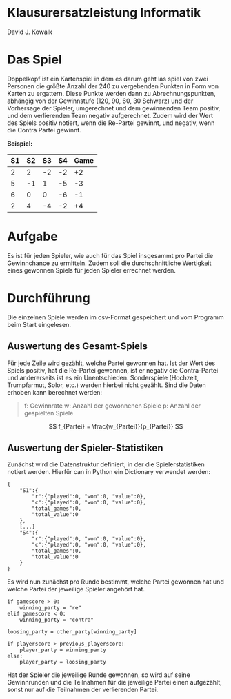 # Klausurersatzleistung Informatik
David J. Kowalk

# Das Spiel
Doppelkopf ist ein Kartenspiel in dem es darum geht las spiel von zwei Personen die größte Anzahl der 240 zu vergebenden Punkten in Form von Karten zu ergattern. Diese Punkte werden dann zu Abrechnungspunkten, abhängig von der Gewinnstufe (120, 90, 60, 30 Schwarz) und der Vorhersage der Spieler, umgerechnet und dem gewinnenden Team positiv, und dem verlierenden Team negativ aufgerechnet. Zudem wird der Wert des Spiels positiv notiert, wenn die Re-Partei gewinnt, und negativ, wenn die Contra Partei gewinnt.

**Beispiel:**

|S1|S2|S3|S4|Game
|--|--|--|--|--|
|2 | 2|-2|-2|+2|
|5 |-1| 1|-5|-3|
|6 | 0| 0|-6|-1|
|2 | 4|-4|-2|+4|


# Aufgabe
Es ist für jeden Spieler, wie auch für das Spiel insgesammt pro Partei die Gewinnchance zu ermitteln. Zudem soll die durchschnittliche Wertigkeit eines gewonnen Spiels für jeden Spieler errechnet werden.

# Durchführung

Die einzelnen Spiele werden im csv-Format gespeichert und vom Programm beim Start eingelesen.

## Auswertung des Gesamt-Spiels
Für jede Zeile wird gezählt, welche Partei gewonnen hat. Ist der Wert des Spiels positiv, hat die Re-Partei gewonnen, ist er negativ die Contra-Partei und andererseits ist es ein Unentschieden. Sonderspiele (Hochzeit, Trumpfarmut, Solor, etc.) werden hierbei nicht gezählt. Sind die Daten erhoben kann berechnet werden:

> f: Gewinnrate
> w: Anzahl der gewonnenen Spiele
> p: Anzahl der gespielten Spiele

$$
f_{Partei} = \frac{w_{Partei}}{p_{Partei}}
$$

## Auswertung der Spieler-Statistiken
Zunächst wird die Datenstruktur definiert, in der die Spielerstatistiken notiert werden. Hierfür can in Python ein Dictionary verwendet werden:
```
{
	"S1":{
		"r":{"played":0, "won":0, "value":0},
		"c":{"played":0, "won":0, "value":0},
		"total_games":0,
		"total_value":0
	},
	[...]
	"S4":{
		"r":{"played":0, "won":0, "value":0},
		"c":{"played":0, "won":0, "value":0},
		"total_games":0,
		"total_value":0
	}
}
```

Es wird nun zunächst pro Runde bestimmt, welche Partei gewonnen hat und welche Partei der jeweilige Spieler angehört hat.

```
if gamescore > 0:
	winning_party = "re"
elif gamescore < 0:
	winning_party = "contra"

loosing_party = other_party[winning_party]

if playerscore > previous_playerscore:
	player_party = winning_party
else:
	player_party = loosing_party
```

Hat der Spieler die jeweilige Runde gewonnen, so wird auf seine Gewinnrunden und die Teilnahmen für die jeweilige Partei einen aufgezählt, sonst nur auf die Teilnahmen der verlierenden Partei.


<!--stackedit_data:
eyJoaXN0b3J5IjpbLTE3NjY2MzM5NjUsMTUxNjY1MzEwN119
-->
